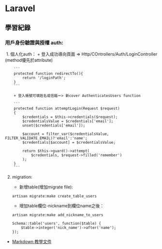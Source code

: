 # Laravel

##  學習紀錄

### 用戶身份驗證與授權 auth:
  1. 個人化auth：
        + 登入成功導向頁面 => Http/COntrollers/Auth/LoginController
          (method優先於attribute)

        ```
        protected function redirectTo(){
            return '/loginPath';
        }
        ```
        
        + 登入帳號可填姓名或信箱＝> 新cover AuthenticatesUsers function

        ```
        protected function attemptLogin(Request $request)
        {
            $credentials = $this->credentials($request);
            $credentialsValue = $credentials['email'];
            unset($credentials['email']);

            $account = filter_var($credentialsValue, FILTER_VALIDATE_EMAIL)?'email':'name';
            $credentials[$account] = $credentialsValue;

            return $this->guard()->attempt(
                $credentials, $request->filled('remember')
            );
        }
        ```
        
  2. migration:
        + 新增table(增加migrate file):

        ```
        artisan migrate:make create_table_users
        ```
        + 增加table欄位-nickname到欄位name之後：

        ```
        artisan migrate:make add_nickname_to_users
        ```

        ```
        Schema::table('users', function($table) {
            $table->integer('nick_name')->after('name');
        });
        ```













* [Markdown 教學文件](https://kingofamani.gitbooks.io/git-teach/content/chapter_6_gitbook/markdown.html)
